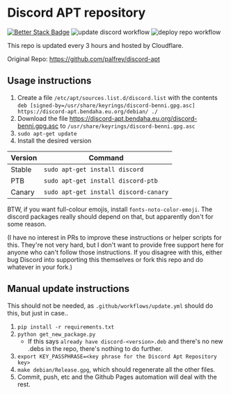 # Discord APT repository
[![Better Stack Badge](https://uptime.betterstack.com/status-badges/v1/monitor/1m2qn.svg)](https://uptime.betterstack.com/?utm_source=status_badge) ![update discord workflow](https://github.com/bennihtm/discord-apt/actions/workflows/update.yml/badge.svg) ![deploy repo workflow](https://github.com/bennihtm/discord-apt/actions/workflows/pages.yml/badge.svg)

This repo is updated every 3 hours and hosted by Cloudflare.

Original Repo: https://github.com/palfrey/discord-apt

## Usage instructions

1. Create a file `/etc/apt/sources.list.d/discord.list` with the contents `deb [signed-by=/usr/share/keyrings/discord-benni.gpg.asc] https://discord-apt.bendaha.eu.org/debian/ ./`
2. Download the file https://discord-apt.bendaha.eu.org/discord-benni.gpg.asc to `/usr/share/keyrings/discord-benni.gpg.asc`
3. `sudo apt-get update`
4. Install the desired version

| Version | Command                               |
| ------- | ------------------------------------- |
| Stable  | `sudo apt-get install discord`        |
| PTB     | `sudo apt-get install discord-ptb`    |
| Canary  | `sudo apt-get install discord-canary` |

BTW, if you want full-colour emojis, install `fonts-noto-color-emoji`. The discord packages really should depend on that, but apparently don't for some reason.

(I have no interest in PRs to improve these instructions or helper scripts for this. They're not very hard, but I don't want to provide free support here for anyone who can't follow those instructions. If you disagree with this, either bug Discord into supporting this themselves or fork this repo and do whatever in your fork.)

## Manual update instructions

This should not be needed, as `.github/workflows/update.yml` should do this, but just in case..

1. `pip install -r requirements.txt`
2. `python get_new_package.py`
   - If this says `already have discord-<version>.deb` and there's no new .debs in the repo, there's nothing to do further.
3. `export KEY_PASSPHRASE=<key phrase for the Discord Apt Repository key>`
4. `make debian/Release.gpg`, which should regenerate all the other files.
5. Commit, push, etc and the Github Pages automation will deal with the rest.
